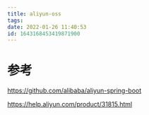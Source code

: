 ```yaml
---
title: aliyun-oss
tags: 
date: 2022-01-26 11:40:53
id: 1643168453419871900
---
```

# 参考



https://github.com/alibaba/aliyun-spring-boot 

https://help.aliyun.com/product/31815.html 
